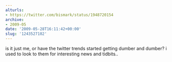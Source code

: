 ```yaml
---
alturls:
- https://twitter.com/bismark/status/1948720154
archive:
- 2009-05
date: '2009-05-28T16:11:42+00:00'
slug: '1243527102'
---
```


is it just me, or have the twitter trends started getting dumber and dumber? i used to look to them for interesting news and tidbits..

